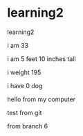 # learning2
learning2

i am 33

i am 5 feet 10 inches tall

i weight 195

i have 0 dog

hello
from my computer

test from git

from branch 6

